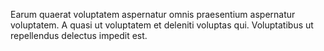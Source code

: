 Earum quaerat voluptatem aspernatur omnis praesentium aspernatur voluptatem. A quasi ut voluptatem et deleniti voluptas qui. Voluptatibus ut repellendus delectus impedit est.